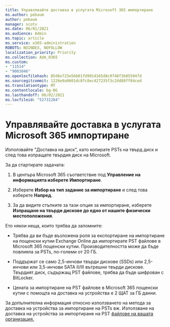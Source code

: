 ```yaml
---
title: Управлявайте доставка в услугата Microsoft 365 импортиране
ms.author: pebaum
author: pebaum
manager: scotv
ms.date: 06/01/2021
ms.audience: Admin
ms.topic: article
ms.service: o365-administration
ROBOTS: NOINDEX, NOFOLLOW
localization_priority: Priority
ms.collection: Adm_O365
ms.custom:
- "11514"
- "9003046"
ms.openlocfilehash: 85d6e723e56b01fd9914165d8c9740f3b055947d
ms.sourcegitcommit: 1226e9a9601dc8fc8ec427235f3c2dd88ff84ced
ms.translationtype: MT
ms.contentlocale: bg-BG
ms.lasthandoff: 06/02/2021
ms.locfileid: "52731284"
---
```

# <a name="drive-shipping-in-the-microsoft-365-import-service"></a>Управлявайте доставка в услугата Microsoft 365 импортиране

Използвайте "Доставка на диск", като копирате PSTs на твърд диск и след това изпращате твърдия диск на Microsoft.

За да стартирате задачата:

1. В центъра Microsoft 365 съответствие под **Управление на информацията изберете** **Импортиране**.

1. Изберете **Избор на тип задание за импортиране** и след това изберете **Напред**.

1. За да видите стъпките за тази опция за импортиране, изберете **Изпращане на твърди дискове до едно от нашите физически местоположения**.

Ето някои неща, които трябва да запомните:

- Трябва да ви бъде възложена роля за експортиране на импортиране на пощенски кутии Exchange Online да импортирате PST файлове в Microsoft 365 пощенски кутии.
Производителността може да бъде повлияла за PSTs, по-големи от 20 ГБ.

- Поддържат се само 2,5-инчови твърди дискове (SSDs) или 2,5-инчови или 3,5-инчови SATA II/III вътрешни твърди дискове.
Твърдият диск, съдържащ PST файлове, трябва да бъде шифрован с BitLocker.

- Цената за импортиране на PST файлове в Microsoft 365 пощенски кутии с помощта на доставка на устройства е 2 ЩАТ за ГБ данни.

За допълнителна информация относно използването на метода за доставка на устройства за импортиране на PSTs вж. Използване на доставка на устройства за импортиране на PST [файлове на вашата организация.](/microsoft-365/compliance/use-drive-shipping-to-import-pst-files-to-office-365)